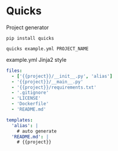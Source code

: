 # Quicks

Project generator

```
pip install quicks

quicks example.yml PROJECT_NAME
```

example.yml Jinja2 style

```yaml
files:
  - ['{{project}}/__init__.py', 'alias']
  - '{{project}}/__main__.py'
  - '{{project}}/requirements.txt'
  - '.gitignore'
  - 'LICENSE'
  - 'Dockerfile'
  - 'README.md'

templates:
  'alias': |
    # auto generate
  'README.md': |
    # {{project}}
```